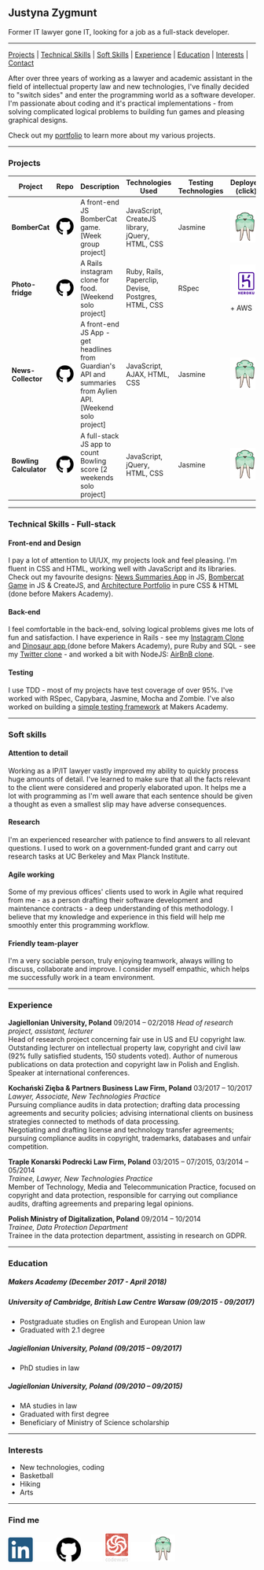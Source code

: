 
## Justyna Zygmunt

Former IT lawyer gone IT, looking for a job as a full-stack developer.

****

[Projects](#projects) | [Technical Skills](#tech-skills) | [Soft Skills](#soft-skills) | [Experience](#experience) | [Education](#education) | [Interests](#interests) | [Contact](#contact)

<p> After over three years of working as a lawyer and academic assistant in the field of intellectual property law and new technologies, I've finally decided to "switch sides" and enter the programming world as a software developer. I'm passionate about coding and it's practical implementations - from solving complicated logical problems to building fun games and pleasing graphical designs.

Check out my <a href="https://justyna-zygmunt.surge.sh">portfolio</a> to learn more about my various projects.

***

### <a name="projects">Projects</a>

Project | Repo | Description | Technologies Used| Testing Technologies | Deployed (click)
--- | --- | --- | --- | --- | ---
**BomberCat** |  <a href="https://github.com/lwkchan/bombercat/"><img src="logos/github.png" width="40"></a> |  A front-end JS BomberCat game. [Week group project] | JavaScript, CreateJS library, jQuery, HTML, CSS | Jasmine | <a href="http://bombercat.surge.sh"><img src="logos/surge.png" width="60"></a>
**Photo-fridge** | <a href="https://github.com/Kotauror/instagram-challenge"><img src="logos/github.png" width="40"></a> | A Rails instagram clone for food. [Weekend solo project] | Ruby, Rails, Paperclip, Devise, Postgres, HTML, CSS | RSpec | <a href="https://photo-fridge.herokuapp.com"><img src="logos/hosting_heroku.png" width="90"></a> + AWS
**News-Collector** |  <a href="https://github.com/Kotauror/news-summary-challenge"><img src="logos/github.png" width="40"></a> | A front-end JS App - get headlines from Guardian's API and summaries from Aylien API. [Weekend solo project] | JavaScript, AJAX, HTML, CSS | Jasmine | <a href="http://news-summaries.surge.sh"><img src="logos/surge.png" width="60"></a>
**Bowling Calculator** |  <a href="https://github.com/Kotauror/bowling-challenge"><img src="logos/github.png" width="40"></a> | A full-stack JS app to count Bowling score [2 weekends solo project] | JavaScript, jQuery, HTML, CSS | Jasmine | <a href="http://bowling-calculator.surge.sh/"><img src="logos/surge.png" width="60"></a>
***


### <a name="tech-skills">Technical Skills - Full-stack</a>

#### Front-end and Design

I pay a lot of attention to UI/UX, my projects look and feel pleasing. I'm fluent in CSS and HTML, working well with JavaScript and its libraries. Check out my favourite designs: <a href="http://news-summaries.surge.sh/">News Summaries App</a> in JS, <a href="http://bombercat.surge.sh/">Bombercat Game</a> in JS & CreateJS, and <a href="http://amarchitektura.surge.sh">Architecture Portfolio</a> in pure CSS & HTML (done before Makers Academy).

#### Back-end

I feel comfortable in the back-end, solving logical problems gives me lots of fun and satisfaction. I have experience in Rails - see my <a href="http://photo-fridge.herokuapp.com">Instagram Clone</a> and <a href="http://london-dinosaurs.herokuapp.com">Dinosaur app </a>(done before Makers Academy), pure Ruby and SQL - see my <a href="http://tweet-chit.herokuapp.com/">Twitter clone</a> - and worked a bit with NodeJS: <a href="https://github.com/tamasmagyarhunor88/makersBNB"> AirBnB clone</a>.

#### Testing

I use TDD - most of my projects have test coverage of over 95%. I've worked with RSpec, Capybara, Jasmine, Mocha and Zombie. I've also worked on building a <a href="https://www.npmjs.com/package/moisty">simple testing framework</a> at Makers Academy.
***

### <a name="soft-skills">Soft skills</a>

#### Attention to detail

Working as a IP/IT lawyer vastly improved my ability to quickly process huge amounts of detail. I've learned to make sure that all the facts relevant to the client were considered and properly elaborated upon. It helps me a lot with programming as I'm well aware that each sentence should be given a thought as even a smallest slip may have adverse consequences.

#### Research

I'm an experienced researcher with patience to find answers to all relevant questions. I used to work on a government-funded grant and carry out research tasks at UC Berkeley and Max Planck Institute.

#### Agile working

Some of my previous offices' clients used to work in Agile what required from me - as a person drafting their software development and maintenance contracts - a deep understanding of this methodology. I believe that my knowledge and experience in this field will help me smoothly enter this programming workflow.

#### Friendly team-player
I'm a very sociable person, truly enjoying teamwork, always willing to discuss, collaborate and improve. I consider myself empathic, which helps me successfully work in a team environment.

***

### <a name="experience">Experience</a>

**Jagiellonian University, Poland** 09/2014 – 02/2018
*Head of research project, assistant, lecturer* <br>
Head of research project concerning fair use in US and EU copyright law. Outstanding lecturer on intellectual property law, copyright and civil law (92% fully satisfied students, 150 students voted). Author of numerous publications on data protection and copyright law in Polish and English. Speaker at international conferences.

**Kochański Zięba & Partners Business Law Firm, Poland** 03/2017 – 10/2017
*Lawyer, Associate, New Technologies Practice* <br>
Pursuing compliance audits in data protection; drafting data processing agreements and security policies; advising international clients on business strategies connected to methods of data processing. <br>
Negotiating and drafting license and technology transfer agreements; pursuing compliance audits in copyright, trademarks, databases and unfair competition.

**Traple Konarski Podrecki Law Firm, Poland** 03/2015 – 07/2015, 03/2014 – 05/2014 <br> *Trainee, Lawyer, New Technologies Practice*    
Member of Technology, Media and Telecommunication Practice, focused on copyright and data protection, responsible for carrying out compliance audits, drafting agreements and preparing legal opinions.

**Polish Ministry of Digitalization, Poland** 09/2014 – 10/2014 <br>
*Trainee, Data Protection Department*                        
Trainee in the data protection department, assisting in research on GDPR.  

***

### <a name="education">Education</a>

##### Makers Academy (December 2017 - April 2018)

##### University of Cambridge, British Law Centre Warsaw (09/2015 - 09/2017)
* Postgraduate studies on English and European Union law
* Graduated with 2.1 degree

##### Jagiellonian University, Poland (09/2015 – 09/2017)
* PhD studies in law

##### Jagiellonian University, Poland (09/2010 – 09/2015)
* MA studies in law
* Graduated with first degree
* Beneficiary of Ministry of Science scholarship

***

### <a name="interests">Interests</a>

* New technologies, coding
* Basketball
* Hiking
* Arts

***

### <a name="contact">Find me</a>

<a href="https://www.linkedin.com/in/justyna-zygmunt/"><img src="logos/linkedin.png" width="50"></a> <img src="logos/empty.png" width="40"> <a href="https://github.com/Kotauror/"><img src="logos/github.png" width="50"></a> <img src="logos/empty.png" width="40"> <a href="https://www.codewars.com/users/Kotauror"><img src="logos/codewars.png" width="50"></a> <img src="logos/empty.png" width="40"><a href="https://www.justyna-zygmunt.surge.sh"><img src="logos/surge.png" width="50"></a>
